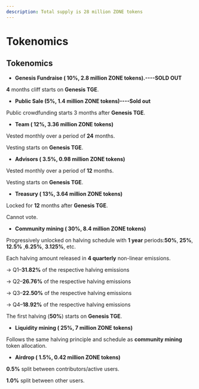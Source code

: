 ```yaml
---
description: Total supply is 28 million ZONE tokens
---
```


# Tokenomics

## Tokenomics

* **Genesis Fundraise \( 10%, 2.8 million ZONE tokens\).----SOLD OUT**

**4** months cliff starts on **Genesis TGE**. 

* **Public Sale \(5%, 1.4 million ZONE tokens\)----Sold out**

 Public crowdfunding starts 3 months after **Genesis TGE**. 

* **Team \( 12%, 3.36 million ZONE tokens\)** 

Vested monthly over a period of **24** months. 

Vesting starts on **Genesis TGE**. 

* **Advisors \( 3.5%, 0.98 million ZONE tokens\)** 

Vested monthly over a period of **12** months. 

Vesting starts on **Genesis TGE**. 

* **Treasury \( 13%, 3.64 million ZONE tokens\)**

 Locked for **12** months after **Genesis TGE**. 

Cannot vote. 

* **Community mining \( 30%, 8.4 million ZONE tokens\)** 

Progressively unlocked on halving schedule with **1 year** periods:**50%**, **25%**, **12.5%** ,**6.25%**, **3.125%**, etc. 

Each halving amount released in **4 quarterly** non-linear emissions. 

→ Q1–**31.82%** of the respective halving emissions 

→ Q2–**26.76%** of the respective halving emissions 

→ Q3–**22.50%** of the respective halving emissions 

→ Q4–**18.92%** of the respective halving emissions 

The first halving \(**50%**\) starts on **Genesis TGE**. 

* **Liquidity mining \( 25%, 7 million ZONE tokens\)** 

Follows the same halving principle and schedule as **community mining** token allocation. 

* **Airdrop \( 1.5%, 0.42 million ZONE tokens\)** 

**0.5%** split between contributors/active users. 

**1.0%** split between other users.



